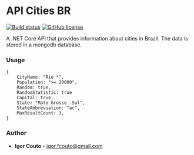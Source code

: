 # API Cities BR
[![Build status](https://dev.azure.com/igor-couto/cities-br/_apis/build/status/cities-br-api%20-%20CI)](https://dev.azure.com/igor-couto/cities-br/_build/latest?definitionId=1)
[![GitHub license](https://img.shields.io/github/license/igor-couto/cities-br-api.svg)](https://github.com/igor-couto/cities-br-api/blob/master/LICENSE)



A .NET Core API that provides information about cities in Brazil. The data is stored in a mongodb database.

### Usage

```
{
    CityName: "Rio *",
    Population: ">= 20000",
    Random: true,
    RandomStatistic: true 
    Capital: true,
    State: "Mato Grosso -Sul",
    StateAbbreviation: "ac",
    MaxResultCount: 3,
}
```


### Author

* **Igor Couto** - [igor.fcouto@gmail.com](mailto:igor.fcouto@gmail.com)
